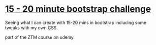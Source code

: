 <h1> <ins> 15 - 20 minute bootstrap challenge</ins> </h1>
<p> Seeing what I can create with 15-20 mins in bootstrap including some tweaks with my own CSS.</p>
<p> part of the ZTM course on udemy.</p>
